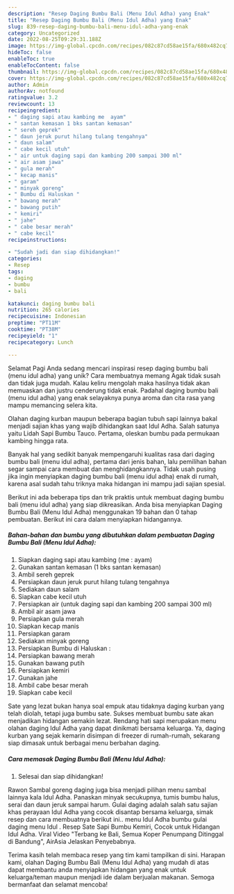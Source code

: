 ```yaml
---
description: "Resep Daging Bumbu Bali (Menu Idul Adha) yang Enak"
title: "Resep Daging Bumbu Bali (Menu Idul Adha) yang Enak"
slug: 839-resep-daging-bumbu-bali-menu-idul-adha-yang-enak
category: Uncategorized
date: 2022-08-25T09:29:31.188Z
image: https://img-global.cpcdn.com/recipes/082c87cd58ae15fa/680x482cq70/daging-bumbu-bali-menu-idul-adha-foto-resep-utama.jpg
hideToc: false
enableToc: true
enableTocContent: false
thumbnail: https://img-global.cpcdn.com/recipes/082c87cd58ae15fa/680x482cq70/daging-bumbu-bali-menu-idul-adha-foto-resep-utama.jpg
cover: https://img-global.cpcdn.com/recipes/082c87cd58ae15fa/680x482cq70/daging-bumbu-bali-menu-idul-adha-foto-resep-utama.jpg
author: Admin
authorAv: notfound
ratingvalue: 3.2
reviewcount: 13
recipeingredient:
- " daging sapi atau kambing me  ayam"
- " santan kemasan 1 bks santan kemasan"
- " sereh geprek"
- " daun jeruk purut hilang tulang tengahnya"
- " daun salam"
- " cabe kecil utuh"
- " air untuk daging sapi dan kambing 200 sampai 300 ml"
- " air asam jawa"
- " gula merah"
- " kecap manis"
- " garam"
- " minyak goreng"
- " Bumbu di Haluskan "
- " bawang merah"
- " bawang putih"
- " kemiri"
- " jahe"
- " cabe besar merah"
- " cabe kecil"
recipeinstructions:

- "Sudah jadi dan siap dihidangkan!"
categories:
- Resep
tags:
- daging
- bumbu
- bali

katakunci: daging bumbu bali 
nutrition: 265 calories
recipecuisine: Indonesian
preptime: "PT11M"
cooktime: "PT38M"
recipeyield: "1"
recipecategory: Lunch

---
```



Selamat Pagi Anda sedang mencari inspirasi resep daging bumbu bali (menu idul adha) yang unik? Cara membuatnya memang Agak tidak susah dan tidak juga mudah. Kalau keliru mengolah maka hasilnya tidak akan memuaskan dan justru cenderung tidak enak. Padahal daging bumbu bali (menu idul adha) yang enak selayaknya punya aroma dan cita rasa yang mampu memancing selera kita.


Olahan daging kurban maupun beberapa bagian tubuh sapi lainnya bakal menjadi sajian khas yang wajib dihidangkan saat Idul Adha. Salah satunya yaitu Lidah Sapi Bumbu Tauco. Pertama, oleskan bumbu pada permukaan kambing hingga rata.

Banyak hal yang sedikit banyak mempengaruhi kualitas rasa dari daging bumbu bali (menu idul adha), pertama dari jenis bahan, lalu pemilihan bahan segar sampai cara membuat dan menghidangkannya. Tidak usah pusing jika ingin menyiapkan daging bumbu bali (menu idul adha) enak di rumah, karena asal sudah tahu triknya maka hidangan ini mampu jadi sajian spesial.


Berikut ini ada beberapa tips dan trik praktis untuk membuat daging bumbu bali (menu idul adha) yang siap dikreasikan. Anda bisa menyiapkan Daging Bumbu Bali (Menu Idul Adha) menggunakan 19 bahan dan 0 tahap pembuatan. Berikut ini cara dalam menyiapkan hidangannya.

<!--inarticleads1-->

##### Bahan-bahan dan bumbu yang dibutuhkan dalam pembuatan Daging Bumbu Bali (Menu Idul Adha):

1. Siapkan  daging sapi atau kambing (me : ayam)
1. Gunakan  santan kemasan (1 bks santan kemasan)
1. Ambil  sereh geprek
1. Persiapkan  daun jeruk purut hilang tulang tengahnya
1. Sediakan  daun salam
1. Siapkan  cabe kecil utuh
1. Persiapkan  air (untuk daging sapi dan kambing 200 sampai 300 ml)
1. Ambil  air asam jawa
1. Persiapkan  gula merah
1. Siapkan  kecap manis
1. Persiapkan  garam
1. Sediakan  minyak goreng
1. Persiapkan  Bumbu di Haluskan :
1. Persiapkan  bawang merah
1. Gunakan  bawang putih
1. Persiapkan  kemiri
1. Gunakan  jahe
1. Ambil  cabe besar merah
1. Siapkan  cabe kecil


Sate yang lezat bukan hanya soal empuk atau tidaknya daging kurban yang telah diolah, tetapi juga bumbu sate. Sukses membuat bumbu sate akan menjadikan hidangan semakin lezat. Rendang hati sapi merupakan menu olahan daging Idul Adha yang dapat dinikmati bersama keluarga. Ya, daging kurban yang sejak kemarin disimpan di freezer di rumah-rumah, sekarang siap dimasak untuk berbagai menu berbahan daging. 

<!--inarticleads2-->

##### Cara memasak Daging Bumbu Bali (Menu Idul Adha):


1. Selesai dan siap dihidangkan!

Rawon Sambal goreng daging juga bisa menjadi pilihan menu sambal lainnya kala Idul Adha. Panaskan minyak secukupnya, tumis bumbu halus, serai dan daun jeruk sampai harum. Gulai daging adalah salah satu sajian khas perayaan Idul Adha yang cocok disantap bersama keluarga, simak resep dan cara membuatnya berikut ini.. menu Idul Adha bumbu gulai daging menu Idul . Resep Sate Sapi Bumbu Kemiri, Cocok untuk Hidangan Idul Adha. Viral Video &#34;Terbang ke Bali, Semua Koper Penumpang Ditinggal di Bandung&#34;, AirAsia Jelaskan Penyebabnya. 

Terima kasih telah membaca resep yang tim kami tampilkan di sini. Harapan kami, olahan Daging Bumbu Bali (Menu Idul Adha) yang mudah di atas dapat membantu anda menyiapkan hidangan yang enak untuk keluarga/teman maupun menjadi ide dalam berjualan makanan. Semoga bermanfaat dan selamat mencoba!
